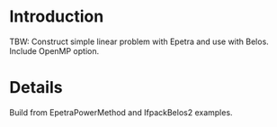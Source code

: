 # Introduction #

TBW: Construct simple linear problem with Epetra and use with Belos.  Include OpenMP option.


# Details #

Build from EpetraPowerMethod and IfpackBelos2 examples.